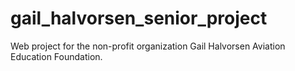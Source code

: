 # gail_halvorsen_senior_project
Web project for the non-profit organization Gail Halvorsen Aviation Education Foundation.
